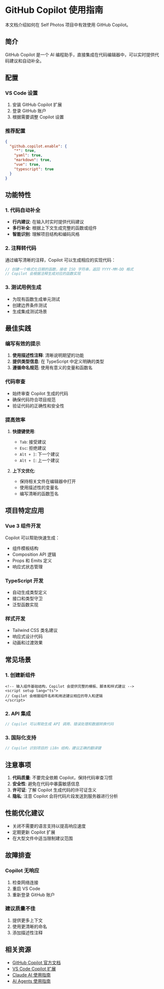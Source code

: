 # GitHub Copilot 使用指南

本文档介绍如何在 Self Photos 项目中有效使用 GitHub Copilot。

## 简介

GitHub Copilot 是一个 AI 编程助手，直接集成在代码编辑器中，可以实时提供代码建议和自动补全。

## 配置

### VS Code 设置

1. 安装 GitHub Copilot 扩展
2. 登录 GitHub 账户
3. 根据需要调整 Copilot 设置

### 推荐配置

```json
{
  "github.copilot.enable": {
    "*": true,
    "yaml": true,
    "markdown": true,
    "vue": true,
    "typescript": true
  }
}
```

## 功能特性

### 1. 代码自动补全

- **行内建议**: 在输入时实时提供代码建议
- **多行补全**: 根据上下文生成完整的函数或组件
- **智能识别**: 理解项目结构和编码风格

### 2. 注释转代码

通过编写清晰的注释，Copilot 可以生成相应的实现代码：

```typescript
// 创建一个格式化日期的函数，接收 ISO 字符串，返回 YYYY-MM-DD 格式
// Copilot 会根据注释生成对应的函数实现
```

### 3. 测试用例生成

- 为现有函数生成单元测试
- 创建边界条件测试
- 生成集成测试场景

## 最佳实践

### 编写有效的提示

1. **使用描述性注释**: 清晰说明期望的功能
2. **提供类型信息**: 在 TypeScript 中定义明确的类型
3. **遵循命名规范**: 使用有意义的变量和函数名

### 代码审查

- 始终审查 Copilot 生成的代码
- 确保代码符合项目规范
- 验证代码的正确性和安全性

### 提高效率

1. **快捷键使用**:
   - `Tab`: 接受建议
   - `Esc`: 拒绝建议
   - `Alt + ]`: 下一个建议
   - `Alt + [`: 上一个建议

2. **上下文优化**:
   - 保持相关文件在编辑器中打开
   - 使用描述性的变量名
   - 编写清晰的函数签名

## 项目特定应用

### Vue 3 组件开发

Copilot 可以帮助快速生成：
- 组件模板结构
- Composition API 逻辑
- Props 和 Emits 定义
- 响应式状态管理

### TypeScript 开发

- 自动生成类型定义
- 接口和类型守卫
- 泛型函数实现

### 样式开发

- Tailwind CSS 类名建议
- 响应式设计代码
- 动画和过渡效果

## 常见场景

### 1. 创建新组件

```vue
<!-- 输入组件基础结构，Copilot 会提供完整的模板、脚本和样式建议 -->
<script setup lang="ts">
// Copilot 会根据组件名称和用途建议相应的导入和逻辑
</script>
```

### 2. API 集成

```typescript
// Copilot 可以帮助生成 API 调用、错误处理和数据转换代码
```

### 3. 国际化支持

```typescript
// Copilot 识别项目的 i18n 结构，建议正确的翻译键
```

## 注意事项

1. **代码质量**: 不要完全依赖 Copilot，保持代码审查习惯
2. **安全性**: 避免在代码中暴露敏感信息
3. **许可证**: 了解 Copilot 生成代码的许可证含义
4. **隐私**: 注意 Copilot 会将代码片段发送到服务器进行分析

## 性能优化建议

- 关闭不需要的语言支持以提高响应速度
- 定期更新 Copilot 扩展
- 在大型文件中适当限制建议范围

## 故障排查

### Copilot 无响应

1. 检查网络连接
2. 重启 VS Code
3. 重新登录 GitHub 账户

### 建议质量不佳

1. 提供更多上下文
2. 使用更清晰的命名
3. 添加描述性注释

## 相关资源

- [GitHub Copilot 官方文档](https://docs.github.com/en/copilot)
- [VS Code Copilot 扩展](https://marketplace.visualstudio.com/items?itemName=GitHub.copilot)
- [Claude AI 使用指南](./CLAUDE.md)
- [AI Agents 使用指南](./AGENTS.md)
